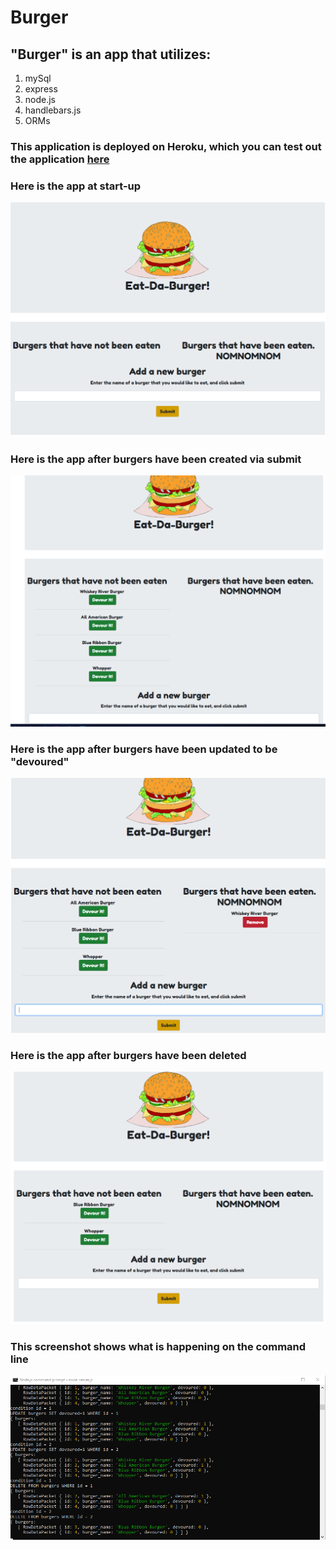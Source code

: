# Burger

## "Burger" is an app that utilizes: 
1. mySql
1. express
1. node.js
1. handlebars.js
1. ORMs 


### This application is deployed on Heroku, which you can test out the application [here](https://shielded-beyond-99285.herokuapp.com)


### Here is the app at start-up 

![Start](./public/assets/img/start-up.PNG)


### Here is the app after burgers have been created via submit

![created](./public/assets/img/burgers-created.PNG)

### Here is the app after burgers have been updated to be "devoured"

![update](./public/assets/img/burgers-updated.PNG)

### Here is the app after burgers have been deleted

![delete](./public/assets/img/burgers-deleted.PNG)

### This screenshot shows what is happening on the command line

![cli](./public/assets/img/CLI.PNG)

